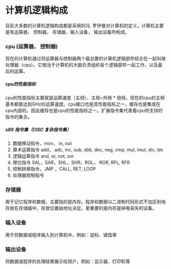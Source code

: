 # 计算机逻辑构成
  目前大多数的计算机逻辑构成都是采用的冯. 罗伊曼对计算机的定义，计算机主要是有运算器， 控制器， 存储器，输入设备， 输出设备所构成。
### cpu (运算器， 控制器)
  现在的计算机通过将运算器与控制器两个最总要的计算机逻辑部件结合在一起叫做处理器（cpu）。它相当于计算机的大脑负责组织各个逻辑部件一起工作，以及最后的运算。
##### cpu的性能指标
  cpu的性能指标主要就是运算速度（主频），主频=外频 * 倍频，现在的cpu的主频基本都能达到GHz的运算速度。cpu接口也是其性能指标之一，缓存也是集成在cpu内部的，因此缓存也是cpu的性能指标之一。扩展指令集代表着cpu所支持的指令的集合。
##### x86 指令集（CISC 复杂指令集）
1. 数据移动指令，mov， in, out 
2. 算术运算指令  add， adc, inc, sub, sbb, dec, neg, cmp, mul, imul, div, idv
3. 逻辑运算指令 and, or, not, xor
4. 移位指令 SAL，SAR，SHL，SHR，ROL， ROR, RFL, RFR
5. 控制转移指令，JMP ，CALL, RET, LOOP 
6. 处理器控制指令
### 存储器
  用于记忆程序和数据，主要指的是内存。程序和数据以二进制代码形式不加区别地存放在存储器中，存放位置由地址决定。更重要的是内存是掉电易失的设备。
### 输入设备
  用于将数据或程序输入到计算机中，例如：鼠标、键盘等
### 输出设备
  将数据或程序的处理结果展示给用户，例如：显示器、打印机等
 

<!--stackedit_data:
eyJoaXN0b3J5IjpbLTMyODAxNDcxLC00MTU5MDAzOTcsNjM4Mj
Q4MDA4LDgzMzkzMzgxNCw2MjA0OTExMjksLTE3ODU1MTE4NzQs
MTk0Njk0NzI3OCwtMTIwODY2MjAwMCwtNjA2ODQwNjQ3LC0yMD
k3NTUyMDA1LC0yMTQ2MzMzMjIwXX0=
-->